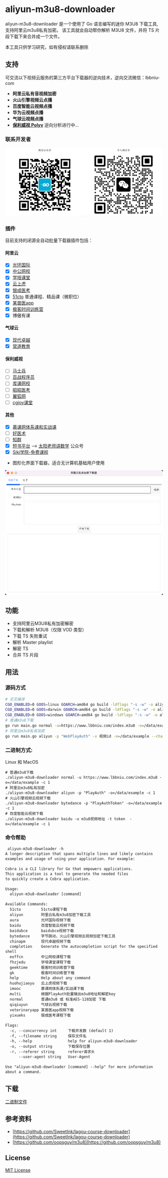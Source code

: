 # aliyun-m3u8-downloader

aliyun-m3u8-downloader 是一个使用了 Go 语言编写的迷你 M3U8 下载工具, 支持阿里云m3u8私有加密。 该工具就会自动帮你解析 M3U8 文件，并将 TS 片段下载下来合并成一个文件。

本工具只供学习研究，如有侵权请联系删除

## 支持
可交流以下视频云服务的第三方平台下载器的逆向技术，逆向交流微信：lbbniu-com
- **阿里云私有音视频加密**
- **火山引擎视频云点播**
- **百度智能云视频点播**
- **华为云视频点播**
- **气球云视频点播**
- **[保利威视 Polyv](https://www.polyv.net/)** 逆向分析进行中...

### 联系开发者

![wechat](images/wechat.png)

### 插件
目前支持的闭源全自动批量下载器插件包括：

#### 阿里云
 
- [x] [光环国际](https://yun.aura.cn)
- [x] [中公网校](https://www.eoffcn.com)
- [x] [学培课堂](https://www.fhzjedu.com)
- [x] [云上虎](https://www.beijingyunshanghu.com)
- [x] [银成医考](https://wx.yixueks.com)
- [x] [51cto](https://edu.51cto.com) 普通课程、精品课（微职位）
- [x] [某兽医app](https://www.med126.com/)
- [x] [极客时间训练营](https://time.geekbang.org/)
- [x] 博傲有课

#### 气球云

- [x] [现代卓越](https://remote.chinapm.org/)
- [x] [常道教育](https://daoyanqianxiang.com/)

#### 保利威视

- [ ] [马士兵](https://www.mashibing.com/)
- [ ] [百战程序员](https://www.itbaizhan.com/)
- [ ] [库课网校](https://www.kuke99.com/)
- [ ] [昭昭医考](https://www.yikao88.com/)
- [ ] [翼狐网](https://www.yiihuu.com/)
- [ ] [cgjoy课堂](https://www.cgjoy.com/h5/pages/course/index/index)

#### 其他
 
- [x] [慕课网体系课和实战课](https://www.imooc.com)
- [ ] [好医术](https://www.haoyishu.com/)
- [ ] [知群](https://izhiqun.com/)
- [x] [短书平台](https://www.duanshu.com/) --> [太阳老师讲数学](https://hlrzp.duanshu.com) 公众号
- [x] [Siki学院-免费课程](https://www.sikiedu.com/)
- 图形化界面下载器，适合无计算机基础用户使用

![main](images/main.png)

## 功能

- 支持阿里云M3U8私有加密解密
- 下载和解析 M3U8（仅限 VOD 类型）
- 下载 TS 失败重试
- 解析 Master playlist
- 解密 TS
- 合并 TS 片段

## 用法

### 源码方式

```bash
# 交叉编译
CGO_ENABLED=0 GOOS=linux GOARCH=amd64 go build -ldflags "-s -w" -o aliyun-m3u8-downloader
CGO_ENABLED=0 GOOS=darwin GOARCH=amd64 go build -ldflags "-s -w" -o aliyun-m3u8-downloader
CGO_ENABLED=0 GOOS=windows GOARCH=amd64 go build -ldflags "-s -w" -o aliyun-m3u8-downloader.exe
# 普通m3u8下载
go run main.go normal -u=https://www.lbbniu.com/index.m3u8 -o=/data/example --chanSize 1
# 阿里云m3u8私有加密
go run main.go aliyun -p "WebPlayAuth" -v 视频id -o=/data/example --chanSize 1
```

### 二进制方式:

Linux 和 MacOS

```
# 普通m3u8下载
./aliyun-m3u8-downloader normal -u https://www.lbbniu.com/index.m3u8 -o=/data/example -c 1
# 阿里云m3u8私有加密
./aliyun-m3u8-downloader aliyun -p "PlayAuth" -o=/data/example -c 1
# 火山引擎视频云视频下载
./aliyun-m3u8-downloader bytedance -p "PlayAuthToken" -o=/data/example -c 1
# 百度智能云视频下载
./aliyun-m3u8-downloader baidu -u m3u8视频地址 -t token  -o=/data/example -c 1
```

### 命令帮助

```shell
 aliyun-m3u8-downloader -h
A longer description that spans multiple lines and likely contains
examples and usage of using your application. For example:

Cobra is a CLI library for Go that empowers applications.
This application is a tool to generate the needed files
to quickly create a Cobra application.

Usage:
  aliyun-m3u8-downloader [command]

Available Commands:
  51cto         51cto课程下载
  aliyun        阿里云私有m3u8加密下载工具
  aura          光环国际视频下载
  baidu         百度智能云视频下载
  baidubce      baidubce视频下载
  bytedance     字节跳动，火山引擎视频云视频加密下载工具
  chinapm       现代卓越视频下载
  completion    Generate the autocompletion script for the specified shell
  eoffcn        中公网校课程下载
  fhzjedu       学培课堂课程下载
  geektime      极客时间训练营下载
  gk            极客时间训练营下载
  help          Help about any command
  huohujiaoyu   云上虎视频下载
  imooc         慕课网体系课/实战课下载
  multi         根据PlayAuth批量输出m3u8地址和解密key
  normal        普通m3u8 或 标准AES-128加密 下载
  qiqiuyun      气球云视频下载
  veterinaryapp 某兽医app视频下载
  yixueks       银成医考课程下载

Flags:
  -c, --concurrency int     下载并发数 (default 1)
  -f, --filename string     保存文件名
  -h, --help                help for aliyun-m3u8-downloader
  -o, --output string       下载保存位置
  -r, --referer string      referer请求头
      --user-agent string   User-Agent

Use "aliyun-m3u8-downloader [command] --help" for more information about a command.
```

## 下载

[二进制文件](https://github.com/lbbniu/aliyun-m3u8-downloader/releases)

## 参考资料

- [https://github.com/SweetInk/lagou-course-downloader](https://github.com/SweetInk/lagou-course-downloader)
- [https://github.com/oopsguy/m3u8](https://github.com/oopsguy/m3u8)

## License

[MIT License](LICENSE)
